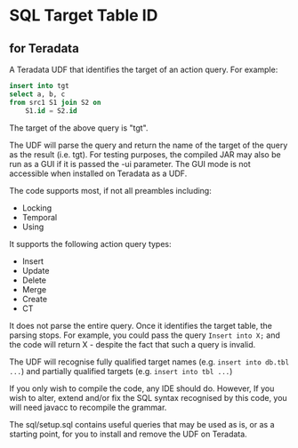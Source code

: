 # SQL Target Table ID
## for Teradata

A Teradata UDF that identifies the target of an action query. For example:

```sql
insert into tgt  
select a, b, c  
from src1 S1 join S2 on  
    S1.id = S2.id  
```

The target of the above query is "tgt".

The UDF will parse the query and return the name of the target of the query as the result (i.e. tgt).
For testing purposes, the compiled JAR may also be run as a GUI if it is passed the -ui parameter.
The GUI mode is not accessible when installed on Teradata as a UDF.

The code supports most, if not all preambles including:
* Locking
* Temporal
* Using

It supports the following action query types:
* Insert
* Update
* Delete
* Merge
* Create
* CT

It does not parse the entire query. Once it identifies the target table, the parsing stops.
For example, you could pass the query `Insert into X;` and the code will return X - despite the fact that such a query is invalid.

The UDF will recognise fully qualified target names (e.g. `insert into db.tbl ...`) and partially qualified targets (e.g. `insert into tbl ...`)

If you only wish to compile the code, any IDE should do.
However, If you wish to alter, extend and/or fix the SQL syntax recognised by this code, you will need javacc to recompile the grammar.

The sql/setup.sql contains useful queries that may be used as is, or as a starting point, for you to install and remove the UDF on Teradata.

